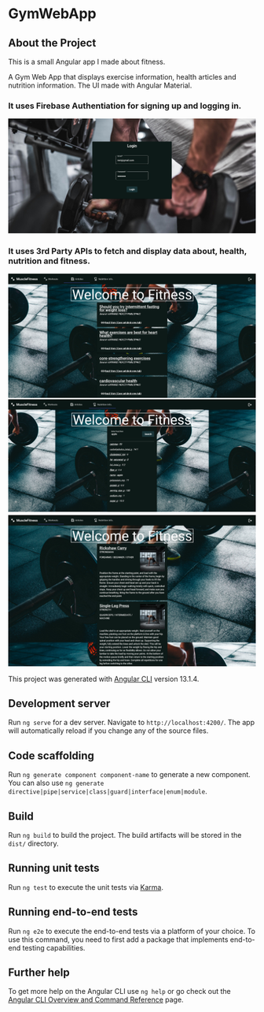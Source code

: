 # GymWebApp

## About the Project

This is a small Angular app I made about fitness.

A Gym Web App that displays exercise information, health articles and nutrition information. The UI made with Angular Material.

### It uses Firebase Authentiation for signing up and logging in.

![login](/src/assets/login.png?raw=true "Login")

### It uses 3rd Party APIs to fetch and display data about, health, nutrition and fitness.

![articles](/src/assets/articles.png?raw=true "Login")
![nutrition](/src/assets/nutrition.png?raw=true "Login")
![exercises](/src/assets/exercises.png?raw=true "Login")


This project was generated with [Angular CLI](https://github.com/angular/angular-cli) version 13.1.4.

## Development server

Run `ng serve` for a dev server. Navigate to `http://localhost:4200/`. The app will automatically reload if you change any of the source files.

## Code scaffolding

Run `ng generate component component-name` to generate a new component. You can also use `ng generate directive|pipe|service|class|guard|interface|enum|module`.

## Build

Run `ng build` to build the project. The build artifacts will be stored in the `dist/` directory.

## Running unit tests

Run `ng test` to execute the unit tests via [Karma](https://karma-runner.github.io).

## Running end-to-end tests

Run `ng e2e` to execute the end-to-end tests via a platform of your choice. To use this command, you need to first add a package that implements end-to-end testing capabilities.

## Further help

To get more help on the Angular CLI use `ng help` or go check out the [Angular CLI Overview and Command Reference](https://angular.io/cli) page.
